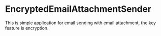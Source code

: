 # EncryptedEmailAttachmentSender
This is simple application for email sending with email attachment, the key feature is encryption.
